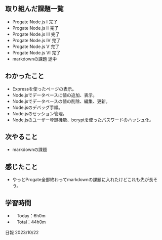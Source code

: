 ## 取り組んだ課題一覧
- Progate Node.js I 完了
- Progate Node.js II 完了
- Progate Node.js III 完了
- Progate Node.js IV 完了
- Progate Node.js V 完了
- Progate Node.js VI 完了
- markdownの課題 途中

## わかったこと
- Expressを使ったページの表示。
- Node.jsでデータベースに値の追加、表示。
- Node.jsでデータベースの値の削除、編集、更新。
- Node.jsのデバッグ手順。
- Node.jsのセッション管理。
- Node.jsのユーザー登録機能、bcryptを使ったパスワードのハッシュ化。

## 次やること
- markdownの課題

## 感じたこと
- やっとProgate全部終わってmarkdownの課題に入れたけどこれも先が長そう。

## 学習時間
- 　Today：6h0m
- 　Total：44h0m

日報 2023/10/22
